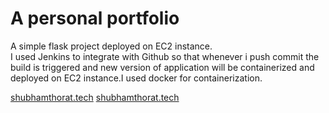 # A personal portfolio 
A simple flask project deployed on EC2 instance.  
I used Jenkins to integrate with Github so that whenever i push commit the build is triggered and new version of application will be containerized and deployed on EC2 instance.I used docker for containerization.

<a href="http://35.171.76.172/" target="_blank">shubhamthorat.tech</a>
<a href="shubhamthorat.tech" target="_blank">shubhamthorat.tech</a>
